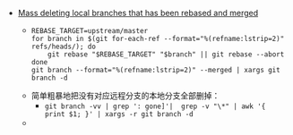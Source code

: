 - [Mass deleting local branches that has been rebased and merged](https://stackoverflow.com/a/53050927/12119348)
	- ```
	  REBASE_TARGET=upstream/master
	  for branch in $(git for-each-ref --format="%(refname:lstrip=2)" refs/heads/); do
	      git rebase "$REBASE_TARGET" "$branch" || git rebase --abort
	  done
	  git branch --format="%(refname:lstrip=2)" --merged | xargs git branch -d
	  ```
	- 简单粗暴地把没有对应远程分支的本地分支全部删掉：
		- `git branch -vv | grep ': gone]'|  grep -v "\*" | awk '{ print $1; }' | xargs -r git branch -d`
	-